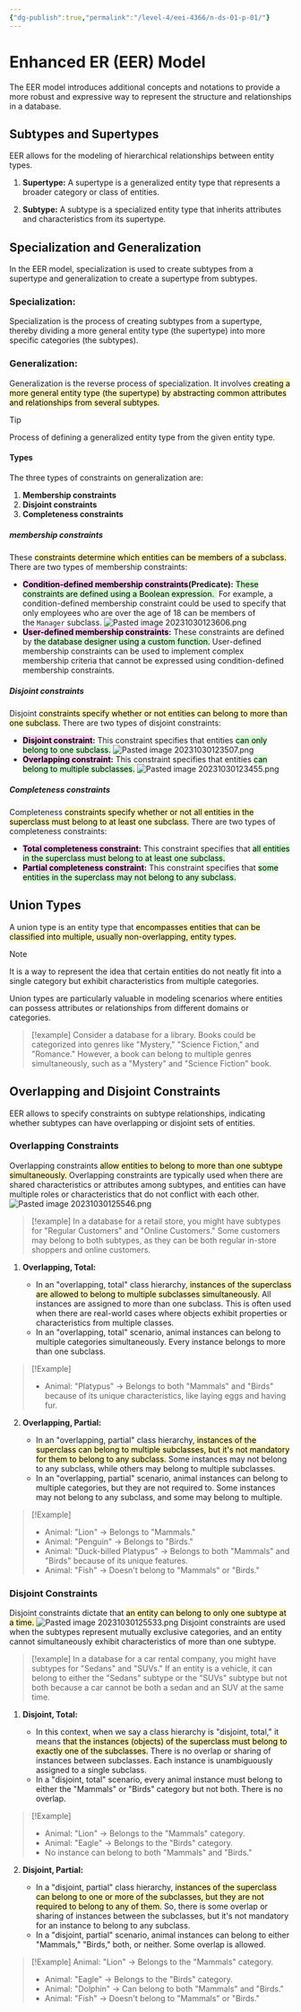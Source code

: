 ```yaml
---
{"dg-publish":true,"permalink":"/level-4/eei-4366/n-ds-01-p-01/"}
---
```


# Enhanced ER (EER) Model

The EER model introduces additional concepts and notations to provide a more robust and expressive way to represent the structure and relationships in a database.

## Subtypes and Supertypes

EER allows for the modeling of hierarchical relationships between entity types.

1. **Supertype:** A supertype is a generalized entity type that represents a broader category or class of entities.
    
2. **Subtype:** A subtype is a specialized entity type that inherits attributes and characteristics from its supertype.
## Specialization and Generalization

In the EER model, specialization is used to create subtypes from a supertype and generalization to create a supertype from subtypes. 

### **Specialization:**

Specialization is the process of creating subtypes from a supertype, thereby dividing a more general entity type (the supertype) into more specific categories (the subtypes).
   
### **Generalization:**
 
Generalization is the reverse process of specialization. It involves <mark style="background: #FFF3A3A6;">creating a more general entity type (the supertype) by abstracting common attributes and relationships from several subtypes.</mark>

> [!tip]
> Process of defining a generalized entity type from the given entity type.
#### Types

The three types of constraints on generalization are:
1. **Membership constraints**
2. **Disjoint constraints**
3. **Completeness constraints**


##### membership constraints
These <mark style="background: #FFF3A3A6;">constraints determine which entities can be members of a subclass.</mark> There are two types of membership constraints:
    
- **<mark style="background: #FFB8EBA6;">Condition-defined membership constraints</mark>(Predicate):** <mark style="background: #BBFABBA6;">These constraints are defined using a Boolean expression. </mark> For example, a condition-defined membership constraint could be used to specify that only employees who are over the age of 18 can be members of the `Manager` subclass.
  ![Pasted image 20231030123606.png](/img/user/assets/attachments/Pasted%20image%2020231030123606.png)
- **<mark style="background: #FFB8EBA6;">User-defined membership constraints</mark>:** These constraints are defined by <mark style="background: #BBFABBA6;">the database designer using a custom function.</mark> User-defined membership constraints can be used to implement complex membership criteria that cannot be expressed using condition-defined membership constraints.
      
##### Disjoint constraints
Disjoint <mark style="background: #FFF3A3A6;">constraints specify whether or not entities can belong to more than one subclass.</mark> There are two types of disjoint constraints:
    
- **<mark style="background: #FFB8EBA6;">Disjoint constraint</mark>:** This constraint specifies that entities <mark style="background: #BBFABBA6;">can only belong to one subclass.</mark>
  ![Pasted image 20231030123507.png](/img/user/assets/attachments/Pasted%20image%2020231030123507.png)
- **<mark style="background: #FFB8EBA6;">Overlapping constraint</mark>:** This constraint specifies that entities <mark style="background: #BBFABBA6;">can belong to multiple subclasses.</mark>
  ![Pasted image 20231030123455.png](/img/user/assets/attachments/Pasted%20image%2020231030123455.png)
      
##### Completeness constraints
Completeness <mark style="background: #FFF3A3A6;">constraints specify whether or not all entities in the superclass must belong to at least one subclass.</mark> There are two types of completeness constraints:
    
- **<mark style="background: #FFB8EBA6;">Total completeness constraint</mark>:** This constraint specifies that <mark style="background: #BBFABBA6;">all entities in the superclass must belong to at least one subclass.</mark>
- **<mark style="background: #FFB8EBA6;">Partial completeness constraint</mark>:** This constraint specifies that <mark style="background: #BBFABBA6;">some entities in the superclass may not belong to any subclass.</mark>

## Union Types 

A union type is an entity type that <mark style="background: #FFF3A3A6;">encompasses entities that can be classified into multiple, usually non-overlapping, entity types.</mark> 

> [!note]
> It is a way to represent the idea that certain entities do not neatly fit into a single category but exhibit characteristics from multiple categories.

Union types are particularly valuable in modeling scenarios where entities can possess attributes or relationships from different domains or categories. 

> [!example]
> Consider a database for a library. Books could be categorized into genres like "Mystery," "Science Fiction," and "Romance." However, a book can belong to multiple genres simultaneously, such as a "Mystery" and "Science Fiction" book. 

## Overlapping and Disjoint Constraints 

EER allows to specify constraints on subtype relationships, indicating whether subtypes can have overlapping or disjoint sets of entities.

### Overlapping Constraints 

Overlapping constraints <mark style="background: #FFF3A3A6;">allow entities to belong to more than one subtype simultaneously. 
</mark>
Overlapping constraints are typically used when there are shared characteristics or attributes among subtypes, and entities can have multiple roles or characteristics that do not conflict with each other. 
![Pasted image 20231030125546.png](/img/user/assets/attachments/Pasted%20image%2020231030125546.png)
> [!example] 
> In a database for a retail store, you might have subtypes for "Regular Customers" and "Online Customers." Some customers may belong to both subtypes, as they can be both regular in-store shoppers and online customers.

1. **Overlapping, Total:**
    
    - In an "overlapping, total" class hierarchy,<mark style="background: #FFF3A3A6;"> instances of the superclass are allowed to belong to multiple subclasses simultaneously.</mark> All instances are assigned to more than one subclass. This is often used when there are real-world cases where objects exhibit properties or characteristics from multiple classes.
	- In an "overlapping, total" scenario, animal instances can belong to multiple categories simultaneously. Every instance belongs to more than one subclass.

> [!Example]
> - Animal: "Platypus" → Belongs to both "Mammals" and "Birds" because of its unique characteristics, like laying eggs and having fur.
2. **Overlapping, Partial:**
    
    - In an "overlapping, partial" class hierarchy,<mark style="background: #FFF3A3A6;"> instances of the superclass can belong to multiple subclasses, but it's not mandatory for them to belong to any subclass.</mark> Some instances may not belong to any subclass, while others may belong to multiple subclasses.
	- In an "overlapping, partial" scenario, animal instances can belong to multiple categories, but they are not required to. Some instances may not belong to any subclass, and some may belong to multiple.

> [!Example]
>   - Animal: "Lion" → Belongs to "Mammals."
>   - Animal: "Penguin" → Belongs to "Birds."
>    - Animal: "Duck-billed Platypus" → Belongs to both "Mammals" and "Birds" because of its unique features.
>   - Animal: "Fish" → Doesn't belong to "Mammals" or "Birds."

### Disjoint Constraints

Disjoint constraints dictate that <mark style="background: #FFF3A3A6;">an entity can belong to only one subtype at a time. </mark>
![Pasted image 20231030125533.png](/img/user/assets/attachments/Pasted%20image%2020231030125533.png)
Disjoint constraints are used when the subtypes represent mutually exclusive categories, and an entity cannot simultaneously exhibit characteristics of more than one subtype. 

>[!example]
>In a database for a car rental company, you might have subtypes for "Sedans" and "SUVs." If an entity is a vehicle, it can belong to either the "Sedans" subtype or the "SUVs" subtype but not both because a car cannot be both a sedan and an SUV at the same time.

1. **Disjoint, Total:**
    
    - In this context, when we say a class hierarchy is "disjoint, total," it means <mark style="background: #FFF3A3A6;">that the instances (objects) of the superclass must belong to exactly one of the subclasses.</mark> There is no overlap or sharing of instances between subclasses. Each instance is unambiguously assigned to a single subclass.
	- In a "disjoint, total" scenario, every animal instance must belong to either the "Mammals" or "Birds" category but not both. There is no overlap.

>[!Example]
> - Animal: "Lion" → Belongs to the "Mammals" category.
> - Animal: "Eagle" → Belongs to the "Birds" category.
> - No instance can belong to both "Mammals" and "Birds."

2. **Disjoint, Partial:**
    
    - In a "disjoint, partial" class hierarchy, <mark style="background: #FFF3A3A6;">instances of the superclass can belong to one or more of the subclasses, but they are not required to belong to any of them.</mark> So, there is some overlap or sharing of instances between the subclasses, but it's not mandatory for an instance to belong to any subclass.
	- In a "disjoint, partial" scenario, animal instances can belong to either "Mammals," "Birds," both, or neither. Some overlap is allowed.

> [!Example]
> Animal: "Lion" → Belongs to the "Mammals" category.
>- Animal: "Eagle" → Belongs to the "Birds" category.
>- Animal: "Dolphin" → Can belong to both "Mammals" and "Birds."
>- Animal: "Fish" → Doesn't belong to "Mammals" or "Birds."

